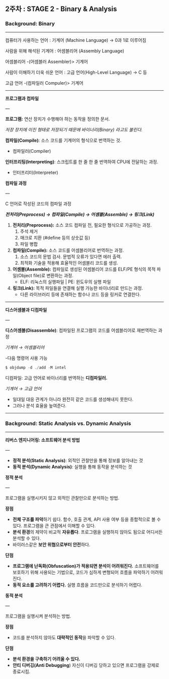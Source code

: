 ## 2주차 : **STAGE 2** - Binary & Analysis

### Background: Binary

---

컴퓨터가 사용하는 언어 : 기계어 (Machine Language) → 0과 1로 이루어짐

사람을 위해 해석된 기계어 : 어셈블리어 (Assembly Language) 

어셈블리어 -(어셈블러 Assembler)> 기계어

사람이 이해하기 더욱 쉬운 언어 : 고급 언어(High-Level Language) → C 등

고급 언어 -(컴파일러 Compuler)> 기계어

---

**프로그램과 컴파일**

—

**프로그램:** 연산 장치가 수행해야 하는 동작을 정의한 문서. 

*저장 장치에 이진 형태로 저장되기 때문에 바이너리(Binary) 라고도 불린다.*

**컴파일(Compile)**: 소스 코드를 기계어의 형식으로 번역하는 것.

- 컴파일러(Compiler)

**인터프리팅(Interpreting)**: 스크립트를 한 줄 한 줄 번역하여 CPU에 전달하는 과정.

- 인터프리터(Interpreter)

**컴파일 과정**

—

C 언어로 작성된 코드의 컴파일 과정

***전처리(Preprocess) → 컴파일(Compile) → 어셈블(Assemble) → 링크(Link)***

1. **전처리(Preprocess):** 소스 코드 컴파일 전, 필요한 형식으로 가공하는 과정.
    1. 주석 제거
    2. 매크로 치환 (#define 등의 상숫값 등)
    3. 파일 병합 
2. **컴파일(Compile):** 소스 코드를 어셈블리어로 번역하는 과정.
    1. 소스 코드의 문법 검사. 문법적 오류가 있다면 에러 출력.
    2. 최적화 기술을 적용해 효율적인 어셈블리 코드를 생성.
3. **어셈블(Assemble):** 컴파일로 생성된 어셈블리어 코드를 ELF/PE 형식의 목적 파일(Object file)로 변환하는 과정.
    - ELF: 리눅스의 실행파일 | PE: 윈도우의 실행 파일
4. **링크(Link):** 목적 파일들을 연결해 실행 가능한 바이너리로 만드는 과정.
    - 다른 라이브러리 등에 존재하는 함수나 코드 등을 링커로 연결한다.

---

**디스어셈블과 디컴파일**

—

**디스어셈블(Disassemble)**: 컴파일된 프로그램의 코드를 어셈블리어로 재번역하는 과정

*기계어 → 어셈블리어*

-다음 명령어 사용 가능

```powershell
$ objdump -d ./add -M intel
```

디컴파일: 고급 언어로 바이너리를 번역하는 **디컴파일러.**

*기계어 → 고급 언어*

- 일대일 대응 관계가 아니라 완전히 같은 코드를 생성해내지 못한다.
- 그러나 분석 효율을 높여준다.

---

### Background: Static Analysis vs. Dynamic Analysis

---

**리버스 엔지니어링: 소프트웨어 분석 방법**

—

- **정적 분석(Static Analysis)**: 외적인 관찰만을 통해 정보를 알아내는 것
- **동적 분석(Dynamic Analysis)**: 실행을 통해 동작을 분석하는 것

**정적 분석**

—

프로그램을 실행시키지 않고 외적인 관찰만으로 분석하는 방법.

**장점**

- **전체 구조를 파악**하기 쉽다. 함수, 호출 관계, API 사용 여부 등을 종합적으로 볼 수 있다. 프로그램을 큰 관점에서 이해할 수 있다.
- **분석 환경**의 제약이 비교적 **자유롭다**. 프로그램을 실행하지 않아도 됨으로 어디서든 분석할 수 있다.
- 바이러스같은 **보안 위협으로부터 안전**하다.

**단점**

- **프로그램에 난독화(Obfuscation)가 적용되면 분석이 어려워진다.** 소프트웨어를 보호하기 위해 사용되는 기법으로, 코드가 심하게 변형되어 흐름을 파악하기 어려워진다.
- **동적 요소를 고려하기 어렵다.** 실행 흐름을 코드만으로 분석하기 어렵다.

**동적 분석**

—

프로그램을 실행시켜 분석하는 방법.

**장점**

- 코드를 분석하지 않아도 **대략적인 동작**을 파악할 수 있다.

**단점**

- **분석 환경을 구축하기 어려울 수 있다.**
- **안티 디버깅(Anti Debugging**) 자신이 디버깅 당하고 있으면 프로그램을 강제로 종료시킴.

